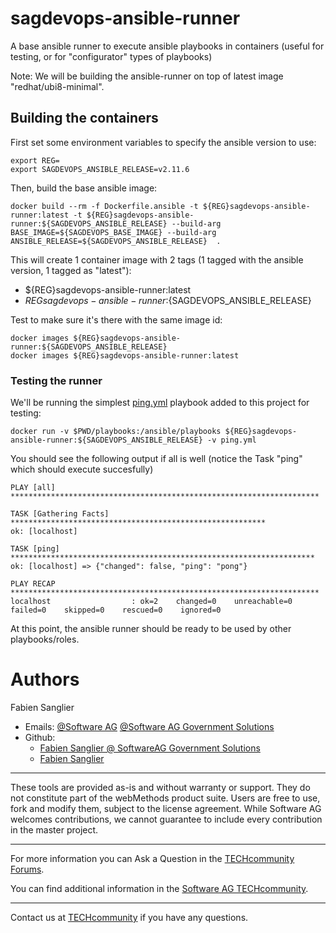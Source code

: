 # sagdevops-ansible-runner

A base ansible runner to execute ansible playbooks in containers (useful for testing, or for "configurator" types of playbooks)

Note: We will be building the ansible-runner on top of latest image "redhat/ubi8-minimal".

## Building the containers

First set some environment variables to specify the ansible version to use:

```
export REG=
export SAGDEVOPS_ANSIBLE_RELEASE=v2.11.6
```

Then, build the base ansible image:

```
docker build --rm -f Dockerfile.ansible -t ${REG}sagdevops-ansible-runner:latest -t ${REG}sagdevops-ansible-runner:${SAGDEVOPS_ANSIBLE_RELEASE} --build-arg BASE_IMAGE=${SAGDEVOPS_BASE_IMAGE} --build-arg ANSIBLE_RELEASE=${SAGDEVOPS_ANSIBLE_RELEASE}  .
```

This will create 1 container image with 2 tags (1 tagged with the ansible version, 1 tagged as "latest"): 
 - ${REG}sagdevops-ansible-runner:latest
 - ${REG}sagdevops-ansible-runner:${SAGDEVOPS_ANSIBLE_RELEASE}

Test to make sure it's there with the same image id:

```
docker images ${REG}sagdevops-ansible-runner:${SAGDEVOPS_ANSIBLE_RELEASE}
docker images ${REG}sagdevops-ansible-runner:latest
```

### Testing the runner

We'll be running the simplest [ping.yml](./playbooks/ping.yml) playbook added to this project for testing:

```
docker run -v $PWD/playbooks:/ansible/playbooks ${REG}sagdevops-ansible-runner:${SAGDEVOPS_ANSIBLE_RELEASE} -v ping.yml
```

You should see the following output if all is well (notice the Task "ping" which should execute succesfully)

```
PLAY [all] *********************************************************************

TASK [Gathering Facts] *********************************************************
ok: [localhost]

TASK [ping] ********************************************************************
ok: [localhost] => {"changed": false, "ping": "pong"}

PLAY RECAP *********************************************************************
localhost                  : ok=2    changed=0    unreachable=0    failed=0    skipped=0    rescued=0    ignored=0   
```

At this point, the ansible runner should be ready to be used by other playbooks/roles.

# Authors
Fabien Sanglier
- Emails: [@Software AG](mailto:fabien.sanglier@softwareag.com) [@Software AG Government Solutions](mailto:fabien.sanglier@softwareaggov.com)
- Github: 
  - [Fabien Sanglier @ SoftwareAG Government Solutions](https://github.com/fabien-sanglier-saggs)
  - [Fabien Sanglier](https://github.com/lanimall)

______________________
These tools are provided as-is and without warranty or support. They do not constitute part of the webMethods product suite. Users are free to use, fork and modify them, subject to the license agreement. While Software AG welcomes contributions, we cannot guarantee to include every contribution in the master project.
_____________
For more information you can Ask a Question in the [TECHcommunity Forums](http://tech.forums.softwareag.com/techjforum/forums/list.page?product=webmethods).

You can find additional information in the [Software AG TECHcommunity](http://techcommunity.softwareag.com/home/-/product/name/webmethods).
_____________
Contact us at [TECHcommunity](mailto:technologycommunity@softwareag.com?subject=Github/SoftwareAG) if you have any questions.
